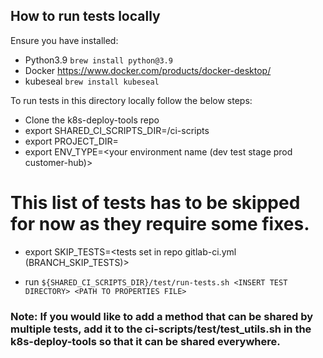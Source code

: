 ## How to run tests locally
Ensure you have installed:
- Python3.9 `brew install python@3.9`
- Docker https://www.docker.com/products/docker-desktop/
- kubeseal `brew install kubeseal`

To run tests in this directory locally follow the below steps:
- Clone the k8s-deploy-tools repo
- export SHARED_CI_SCRIPTS_DIR=<path to k8s-deploy-tools repo>/ci-scripts
- export PROJECT_DIR=<path to this repo root>
- export ENV_TYPE=<your environment name (dev test stage prod customer-hub)>
# This list of tests has to be skipped for now as they require some fixes.
- export SKIP_TESTS=<tests set in repo gitlab-ci.yml (BRANCH_SKIP_TESTS)>

- run `${SHARED_CI_SCRIPTS_DIR}/test/run-tests.sh <INSERT TEST DIRECTORY> <PATH TO PROPERTIES FILE>`


### Note: If you would like to add a method that can be shared by multiple tests, add it to the ci-scripts/test/test_utils.sh in the k8s-deploy-tools so that it can be shared everywhere.